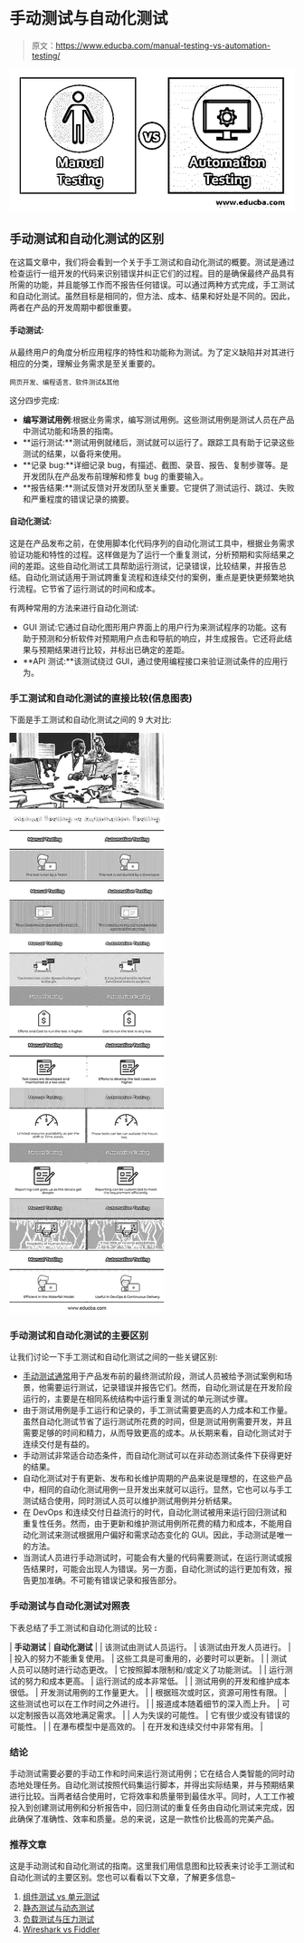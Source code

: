 # 手动测试与自动化测试

> 原文：<https://www.educba.com/manual-testing-vs-automation-testing/>

![Manual Testing vs Automation Testing](img/e9db7397196e0a03920981c5995ee010.png)



## 手动测试和自动化测试的区别

在这篇文章中，我们将会看到一个关于手工测试和自动化测试的概要。测试是通过检查运行一组开发的代码来识别错误并纠正它们的过程。目的是确保最终产品具有所需的功能，并且能够工作而不报告任何错误。可以通过两种方式完成，手工测试和自动化测试。虽然目标是相同的，但方法、成本、结果和好处是不同的。因此，两者在产品的开发周期中都很重要。

#### 手动测试:

从最终用户的角度分析应用程序的特性和功能称为测试。为了定义缺陷并对其进行相应的分类，理解业务需求是至关重要的。

<small>网页开发、编程语言、软件测试&其他</small>

这分四步完成:

*   **编写测试用例**:根据业务需求，编写测试用例。这些测试用例是测试人员在产品中测试功能和场景的指南。
*   **运行测试:**测试用例就绪后，测试就可以运行了。跟踪工具有助于记录这些测试的结果，以备将来使用。
*   **记录 bug:**详细记录 bug，有描述、截图、录音、报告、复制步骤等。是开发团队在产品发布前理解和修复 bug 的重要输入。
*   **报告结果:**测试反馈对开发团队至关重要。它提供了测试运行、跳过、失败和严重程度的错误记录的摘要。

#### 自动化测试:

这是在产品发布之前，在使用脚本化代码序列的自动化测试工具中，根据业务需求验证功能和特性的过程。这样做是为了运行一个重复测试，分析预期和实际结果之间的差距。这些自动化测试工具帮助运行测试，记录错误，比较结果，并报告总结。自动化测试适用于测试跨重复流程和连续交付的案例，重点是更快更频繁地执行流程。它节省了运行测试的时间和成本。

有两种常用的方法来进行自动化测试:

*   GUI 测试:它通过自动化图形用户界面上的用户行为来测试程序的功能。这有助于预测和分析软件对预期用户点击和导航的响应，并生成报告。它还将此结果与预期结果进行比较，并标出已确定的差距。
*   **API 测试:**该测试绕过 GUI，通过使用编程接口来验证测试条件的应用行为。

### 手工测试和自动化测试的直接比较(信息图表)

下面是手工测试和自动化测试之间的 9 大对比:

![Manual Testing vs Automation Testing Info](img/02c772ca583c6ce01c381d433a7fc0e4.png)



### 手动测试和自动化测试的主要区别

让我们讨论一下手工测试和自动化测试之间的一些关键区别:

*   [手动测试通常](https://www.educba.com/manual-testing/)用于产品发布前的最终测试阶段，测试人员被给予测试案例和场景，他需要运行测试，记录错误并报告它们。然而，自动化测试是在开发阶段运行的，主要是在相同系统结构中运行重复测试的单元测试步骤。
*   由于测试用例是手工运行和记录的，手工测试需要更高的人力成本和工作量。虽然自动化测试节省了运行测试所花费的时间，但是测试用例需要开发，并且需要足够的时间和精力，从而导致更高的成本。从长期来看，自动化测试对于连续交付是有益的。
*   手动测试非常适合动态条件，而自动化测试可以在非动态测试条件下获得更好的结果。
*   自动化测试对于有更新、发布和长维护周期的产品来说是理想的，在这些产品中，相同的自动化测试用例一旦开发出来就可以运行。显然，它也可以与手工测试结合使用，同时测试人员可以维护测试用例并分析结果。
*   在 DevOps 和连续交付日益流行的时代，自动化测试被用来运行回归测试和重复性任务。然而，由于更新和维护测试用例所花费的精力和成本，不能用自动化测试来测试根据用户偏好和需求动态变化的 GUI。因此，手动测试是唯一的方法。
*   当测试人员进行手动测试时，可能会有大量的代码需要测试，在运行测试或报告结果时，可能会出现人为错误。另一方面，自动化测试的运行更加有效，报告更加准确。不可能有错误记录和报告部分。

### 手动测试与自动化测试对照表

下表总结了手工测试和自动化测试的比较 **:**

| **手动测试** | **自动化测试** |
| 该测试由测试人员运行。 | 该测试由开发人员进行。 |
| 投入的努力不能重复使用。 | 这些工具是可重用的，必要时可以更新。 |
| 测试人员可以随时进行动态更改。 | 它按照脚本限制和/或定义了功能测试。 |
| 运行测试的努力和成本更高。 | 运行测试的成本非常低。 |
| 测试用例的开发和维护成本很低。 | 开发测试用例的工作量更大。 |
| 根据班次或时区，资源可用性有限。 | 这些测试也可以在工作时间之外进行。 |
| 报道成本随着细节的深入而上升。 | 可以定制报告以高效地满足需求。 |
| 人为失误的可能性。 | 它有很少或没有错误的可能性。 |
| 在瀑布模型中是高效的。 | 在开发和连续交付中非常有用。 |

### 结论

手动测试需要必要的手动工作和时间来运行测试用例；它在结合人类智能的同时动态地处理任务。自动化测试按照代码集运行脚本，并得出实际结果，并与预期结果进行比较。当两者结合使用时，它将效率和质量带到最佳水平。同时，人工工作被投入到创建测试用例和分析报告中，回归测试的重复任务由自动化测试来完成，因此确保了准确性、效率和质量。总的来说，这是一款性价比极高的完美产品。

### 推荐文章

这是手动测试和自动化测试的指南。这里我们用信息图和比较表来讨论手工测试和自动化测试的主要区别。您也可以看看以下文章，了解更多信息–

1.  [组件测试 vs 单元测试](https://www.educba.com/component-testing-vs-unit-testing/)
2.  [静态测试与动态测试](https://www.educba.com/static-testing-vs-dynamic-testing/)
3.  [负载测试与压力测试](https://www.educba.com/load-testing-vs-stress-testing/)
4.  [Wireshark vs Fiddler](https://www.educba.com/wireshark-vs-fiddler/)






